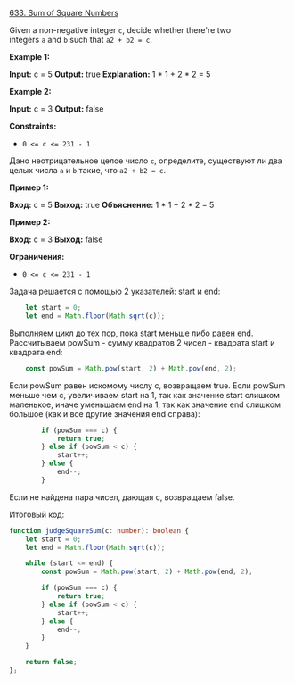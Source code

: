 [633. Sum of Square Numbers](https://leetcode.com/problems/sum-of-square-numbers/)

Given a non-negative integer `c`, decide whether there're two integers `a` and `b` such that `a2 + b2 = c`.

**Example 1:**

**Input:** c = 5
**Output:** true
**Explanation:** 1 * 1 + 2 * 2 = 5

**Example 2:**

**Input:** c = 3
**Output:** false

**Constraints:**

- `0 <= c <= 231 - 1`

Дано неотрицательное целое число `c`, определите, существуют ли два целых числа `a` и `b` такие, что `a2 + b2 = c`.

**Пример 1:**

**Вход:** c = 5
**Выход:** true
**Объяснение:** 1 * 1 + 2 * 2 = 5

**Пример 2:**

**Вход:** c = 3
**Выход:** false

**Ограничения:**

- `0 <= c <= 231 - 1`

Задача решается с помощью 2 указателей: start и end:

```typescript
	let start = 0;
	let end = Math.floor(Math.sqrt(c));
```

Выполняем цикл до тех пор, пока start меньше либо равен end. Рассчитываем powSum - сумму квадратов 2 чисел - квадрата start и квадрата end:
```typescript
    const powSum = Math.pow(start, 2) + Math.pow(end, 2);
```

Если powSum равен искомому числу c, возвращаем true. Если powSum меньше чем c, увеличиваем start на 1, так как значение start слишком маленькое, иначе уменьшаем end на 1, так как значение end слишком большое (как и все другие значения end справа):

```typescript
        if (powSum === c) {
            return true;
        } else if (powSum < c) {
            start++;
        } else {
            end--;
        }
```

Если не найдена пара чисел, дающая c, возвращаем false.

Итоговый код:

```typescript
function judgeSquareSum(c: number): boolean {
    let start = 0;
    let end = Math.floor(Math.sqrt(c));

    while (start <= end) {
        const powSum = Math.pow(start, 2) + Math.pow(end, 2);

        if (powSum === c) {
            return true;
        } else if (powSum < c) {
            start++;
        } else {
            end--;
        }
    }

    return false;
};
```